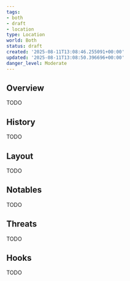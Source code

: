 ```yaml
---
tags:
- both
- draft
- location
type: Location
world: Both
status: draft
created: '2025-08-11T13:08:46.255091+00:00'
updated: '2025-08-11T13:08:50.396696+00:00'
danger_level: Moderate
---
```



## Overview

TODO
## History

TODO
## Layout

TODO
## Notables

TODO
## Threats

TODO
## Hooks

TODO
